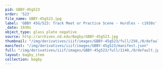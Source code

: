 ```yaml
---
pid: GBBY-45g523
order: '523'
file_name: GBBY-45g523.jpg
label: 'GBBY 45G/523: Track Meet or Practice Scene - Hurdles - c1930s'
_date: 1930s
object_type: glass plate negative
source: http://archives.nd.edu/Bagby/GBBY-45g523.jpg
thumbnail: "/img/derivatives/iiif/images/GBBY-45g523/full/250,/0/default.jpg"
manifest: "/img/derivatives/iiif/images/GBBY-45g523/manifest.json"
full: "/img/derivatives/iiif/images/GBBY-45g523/full/1140,/0/default.jpg"
layout: bagby_item
collection: bagby
---
```

